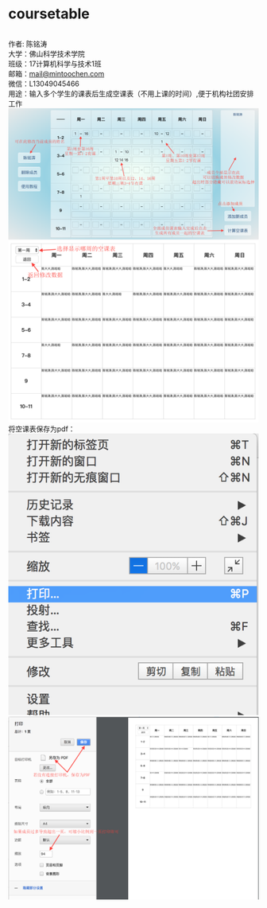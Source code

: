 # coursetable
######
作者: 陈铭涛</br>
大学：佛山科学技术学院</br>
班级：17计算机科学与技术1班</br>
邮箱：mail@mintoochen.com</br>
微信：L13049045466</br>
用途：输入多个学生的课表后生成空课表（不用上课的时间）,便于机构社团安排工作</br>
![Image text](https://raw.githubusercontent.com/CrazyChat/coursetable/master/images/1.png)</br>
![Image text](https://raw.githubusercontent.com/CrazyChat/coursetable/master/images/2.png)</br>
将空课表保存为pdf：</br>
![Image text](https://raw.githubusercontent.com/CrazyChat/coursetable/master/images/3.png)</br>
![Image text](https://raw.githubusercontent.com/CrazyChat/coursetable/master/images/4.png)</br>
